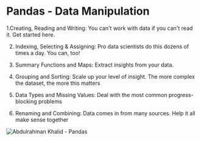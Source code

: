 # Pandas - Data Manipulation

1.Creating, Reading and Writing:
You can't work with data if you can't read it. Get started here.

2. Indexing, Selecting & Assigning:
Pro data scientists do this dozens of times a day. You can, too!
3. Summary Functions and Maps:
Extract insights from your data.

4. Grouping and Sorting:
Scale up your level of insight. The more complex the dataset, the more this matters
5. Data Types and Missing Values:
Deal with the most common progress-blocking problems
6. Renaming and Combining:
Data comes in from many sources. Help it all make sense together

![Abdulrahman Khalid - Pandas](https://user-images.githubusercontent.com/76521677/194166010-877424e7-7e59-48c6-98c2-6661703e32c7.png)
